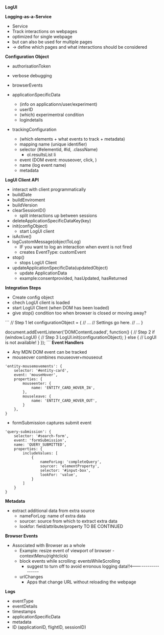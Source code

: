**LogUI**

**Logging-as-a-Service**
* Service
* Track interactions on webpages
* optimized for single webpage
* but can also be used for multiple pages
* -> define which pages and what interactions should be considered


**Configuration Object**
- authorisationToken
- verbose debugging
- browserEvents

- applicationSpecificData
    - (info on applicationn/user/experiment)
    - userID
    -    (which) experimentral condition
    - logindetails

- trackingConfiguration
    - (which elements + what events to track + metadata)
    - mapping name (unique identifier)
    - selector (#elementid, #id, .className)
        - ol.resultsList li
    - event (DOM event: mouseover, click, )
    - name (log event name)
    - metadata

**LogUI Client API**
- interact with client programmatically
- buildDate
- buildEnviroment
- buildVersion
- clearSessionID()
    - split interactions up between sessions
- deleteApplicationSpecificDataKey(key)
- init(configObject)
    - start LogUI client
- isActive()
- logCustomMessage(objectToLog)
    - IF you want to log an interaction when event is not fired
    - creates EventType: customEvent
- stop()
    - stops LogUI Client
- updateApplicationSpecificData(updatedObject)
    - update ApplicationData
    - example:consentprovided, hasUpdated, hasReturned

**Integration Steps**
- Create config object
- chech LogUI client is loaded
- start LogUI Client (when DOM has been loaded)
- give stop() condition too when browser is closed or moving away?

´´´
// Step 1
let configurationObject = {
    // ...
    // Settings go here.
    // ...
}

document.addEventListener('DOMContentLoaded', function() {
    // Step 2
    if (window.LogUI) {
        // Step 3
        LogUI.init(configurationObject);
    }
    else {
        // LogUI is not available!
    }
});
´´´
**Event Handlers**
- Any MDN DOM event can be tracked
- mouseover combines mouseover+mouseout
```
'entity-mousemovements': {
    selector: '#entity-card',
    event: 'mouseHover',
    properties: {
        mouseenter: {
            name: 'ENTITY_CARD_HOVER_IN',
        },
        mouseleave: {
            name: 'ENTITY_CARD_HOVER_OUT',
        }
    },
}
```
- formSubmission captures submit event
```
'query-submission': {
    selector: '#search-form',
    event: 'formSubmission',
    name: 'QUERY_SUBMITTED',
    properties: {
        includeValues: [
            {
                nameForLog: 'completeQuery',
                sourcer: 'elementProperty',
                selector: '#input-box',
                lookFor: 'value',
            }
        ]
    }
}
```


**Metadata**
- extract additional data from extra source
    - nameForLog: name of extra data
    - sourcer: source from which to extract extra data
    - lookfor: field/attribute/property
TO BE CONTINUED


**Browser Events**
- Associated with Browser as a whole
    - Example: resize event of viewport of browser
            - contextMenu(rightclick)
    - block events while scrolling: eventsWhileScrolling
        - suggest to turn off to avoid erronous logging data!!<------------------
    - urlChanges
        - Apps that change URL without reloading the webpage

**Logs**
* eventType
* eventDetails
* timestamps
* applicationSpecificData
* metadata
* ID (applicationID, flightID, sessionID)